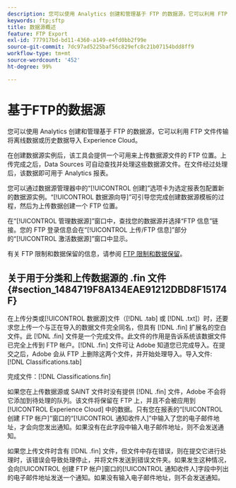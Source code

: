 ```yaml
---
description: 您可以使用 Analytics 创建和管理基于 FTP 的数据源，它可以利用 FTP 文件传输将离线数据或历史数据导入 Experience Cloud。
keywords: ftp;sftp
title: 数据源概述
feature: FTP Export
exl-id: 777917bd-bd11-4360-a149-e4fd0bb2f99e
source-git-commit: 7dc97ad5225baf56c829efc8c21b07154bdd8ff9
workflow-type: tm+mt
source-wordcount: '452'
ht-degree: 99%

---
```


# 基于FTP的数据源

您可以使用 Analytics 创建和管理基于 FTP 的数据源，它可以利用 FTP 文件传输将离线数据或历史数据导入 Experience Cloud。

在创建数据源实例后，该工具会提供一个可用来上传数据源文件的 FTP 位置。上传完成之后，Data Sources 可自动查找并处理这些数据源文件。在文件经过处理后，该数据即可用于 Analytics 报表。

您可以通过数据源管理器中的“[!UICONTROL 创建]”选项卡为选定报表包配置新的数据源实例。“[!UICONTROL 数据源向导]”可引导您完成创建数据源模板的过程，然后为上传数据创建一个 FTP 位置。

在“[!UICONTROL 管理数据源]”窗口中，查找您的数据源并选择“FTP 信息”链接。您的 FTP 登录信息会在“[!UICONTROL 上传/FTP 信息]”部分的“[!UICONTROL 激活数据源]”窗口中显示。

有关 FTP 限制和数据保留的信息，请参阅 [FTP 限制和数据保留](/help/export/ftp-and-sftp/ftp-limits.md)。

## 关于用于分类和上传数据源的 .fin 文件 {#section_1484719F8A134EAE91212DBD8F15174F}

在上传分类或[!UICONTROL 数据源]文件（[!DNL .tab] 或 [!DNL .txt]）时，还要求您上传一个与正在导入的数据文件完全同名，但具有 [!DNL .fin] 扩展名的空白文件。此 [!DNL .fin] 文件是一个完成文件。此文件的作用是告诉系统该数据文件已完全上传到 FTP 帐户。[!DNL .fin] 文件可让 Adobe 知道您已完成导入。在提交之后，Adobe 会从 FTP 上删除这两个文件，并开始处理导入。导入文件: [!DNL Classifications.tab]

完成文件：[!DNL Classifications.fin]

如果您在上传数据源或 SAINT 文件时没有提供 [!DNL .fin] 文件，Adobe 不会将它添加到待处理的队列。该文件将保留在 FTP 上，并且不会被应用到 [!UICONTROL Experience Cloud] 中的数据。只有您在报表的“[!UICONTROL 创建 FTP 帐户]”窗口的“[!UICONTROL 通知收件人]”中输入了您的电子邮件地址，才会向您发出通知。如果没有在此字段中输入电子邮件地址，则不会发送通知。

如果您上传文件时含有 [!DNL .fin] 文件，但文件中存在错误，则在提交它进行处理时，该错误会导致处理停止，并将文件发送到错误文件夹。如果发生这种情况，会向[!UICONTROL 创建 FTP 帐户]窗口的[!UICONTROL 通知收件人]字段中列出的电子邮件地址发送一个通知。如果没有输入电子邮件地址，则不会发送通知。
